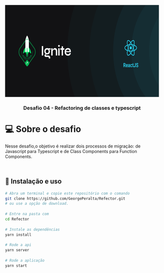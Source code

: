 <img src="./cover-reactjs.png" alt="Ignite" height="300px" width=100% >

<h3 align="center"> Desafio 04 - Refactoring de classes e typescript </h3>

# 💻 Sobre o desafio

Nesse desafio,o objetivo é realizar dois processos de migração: de Javascript para Typescript e de Class Components para Function Components.

<br>

## :wrench: Instalação e uso

```bash
# Abra um terminal e copie este repositório com o comando
git clone https://github.com/GeorgePeralta/Refector.git
# ou use a opção de download.

# Entre na pasta com 
cd Refector

# Instale as dependências
yarn install

# Rode a api
yarn server

# Rode a aplicação
yarn start
```

<br>

